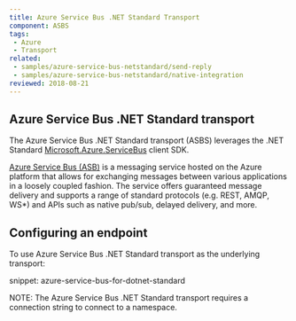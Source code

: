 ```yaml
---
title: Azure Service Bus .NET Standard Transport
component: ASBS
tags:
 - Azure
 - Transport
related:
 - samples/azure-service-bus-netstandard/send-reply
 - samples/azure-service-bus-netstandard/native-integration
reviewed: 2018-08-21
---
```


## Azure Service Bus .NET Standard transport

The Azure Service Bus .NET Standard transport (ASBS) leverages the .NET Standard [Microsoft.Azure.ServiceBus](https://www.nuget.org/packages/Microsoft.Azure.ServiceBus/) client SDK.

[Azure Service Bus (ASB)](https://azure.microsoft.com/en-us/services/service-bus/) is a messaging service hosted on the Azure platform that allows for exchanging messages between various applications in a loosely coupled fashion. The service offers guaranteed message delivery and supports a range of standard protocols (e.g. REST, AMQP, WS*) and APIs such as native pub/sub, delayed delivery, and more.

## Configuring an endpoint

To use Azure Service Bus .NET Standard transport as the underlying transport:

snippet: azure-service-bus-for-dotnet-standard

NOTE: The Azure Service Bus .NET Standard transport requires a connection string to connect to a namespace.
